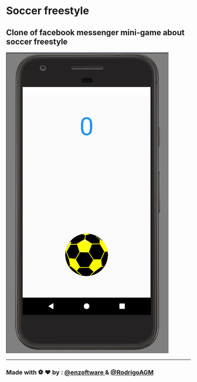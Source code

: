 # Soccer freestyle
Clone of facebook messenger mini-game about soccer freestyle
---

<img src = "art/screen.png" />

---

### Made with :soccer: :heart: by : <a href = "https://github.com/enzoftware"> @enzoftware </a> & <a href = "https://github.com/RodrigoAGM">@RodrigoAGM </a>
